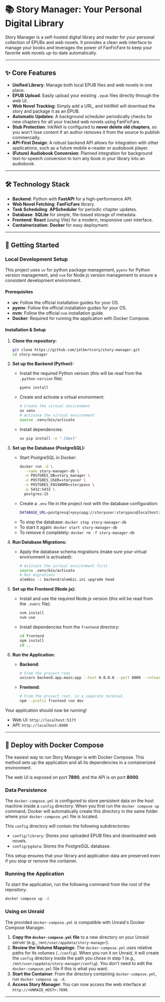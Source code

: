 # 📚 Story Manager: Your Personal Digital Library

Story Manager is a self-hosted digital library and reader for your personal collection of EPUBs and web novels. It provides a clean web interface to manage your books and leverages the power of FanFicFare to keep your favorite web novels up-to-date automatically.



---

## ✨ Core Features

* **Unified Library**: Manage both local EPUB files and web novels in one place.
* **EPUB Upload**: Easily upload your existing `.epub` files directly through the web UI.
* **Web Novel Tracking**: Simply add a URL, and InkWell will download the story and package it as an EPUB.
* **Automatic Updates**: A background scheduler periodically checks for new chapters for all your tracked web novels using FanFicFare.
* **Stub Protection**: InkWell is configured to **never delete old chapters**, so you won't lose content if an author removes it from the source to publish commercially.
* **API-First Design**: A robust backend API allows for integration with other applications, such as a future mobile e-reader or audiobook player.
* **(Future) Audiobook Conversion**: Planned integration for background text-to-speech conversion to turn any book in your library into an audiobook.

---

## 🛠️ Technology Stack

* **Backend**: Python with **FastAPI** for a high-performance API.
* **Web Novel Fetching**: **FanFicFare** library.
* **Task Scheduling**: **APScheduler** for periodic chapter updates.
* **Database**: **SQLite** for simple, file-based storage of metadata.
* **Frontend**: **React** (using Vite) for a modern, responsive user interface.
* **Containerization**: **Docker** for easy deployment.

---

## 🚀 Getting Started

### Local Development Setup

This project uses `uv` for python package management, `pyenv` for Python version management, and `nvm` for Node.js version management to ensure a consistent development environment.

#### Prerequisites

*   **uv**: Follow the official installation guides for your OS.
*   **pyenv**: Follow the official installation guides for your OS.
*   **nvm**: Follow the official `nvm` installation guide.
*   **Docker**: Required for running the application with Docker Compose.

#### Installation & Setup

1.  **Clone the repository:**
    ```bash
    git clone https://github.com/jalbertcory/story-manager.git
    cd story-manager
    ```

2.  **Set up the Backend (Python):**
    *   Install the required Python version (this will be read from the `.python-version` file):
        ```bash
        pyenv install
        ```
    *   Create and activate a virtual environment:
        ```bash
        # Create the virtual environment
        uv venv
        # Activate the virtual environment
        source .venv/bin/activate
        ```
    *   Install dependencies:
        ```bash
        uv pip install -e ".[dev]"
        ```

3.  **Set up the Database (PostgreSQL):**
    *   Start PostgreSQL in Docker:
        ```bash
        docker run -d \
          --name story-manager-db \
          -e POSTGRES_DB=story_manager \
          -e POSTGRES_USER=storyuser \
          -e POSTGRES_PASSWORD=storypass \
          -p 5432:5432 \
          postgres:15
        ```
    *   Create a `.env` file in the project root with the database configuration:
        ```bash
        DATABASE_URL=postgresql+psycopg://storyuser:storypass@localhost:5432/story_manager
        ```
    *   To stop the database: `docker stop story-manager-db`
    *   To start it again: `docker start story-manager-db`
    *   To remove it completely: `docker rm -f story-manager-db`

4.  **Run Database Migrations:**
    *   Apply the database schema migrations (make sure your virtual environment is activated):
        ```bash
        # Activate the virtual environment first
        source .venv/bin/activate
        # Run migrations
        alembic -c backend/alembic.ini upgrade head
        ```

5.  **Set up the Frontend (Node.js):**
    *   Install and use the required Node.js version (this will be read from the `.nvmrc` file):
        ```bash
        nvm install
        nvm use
        ```
    *   Install dependencies from the `frontend` directory:
        ```bash
        cd frontend
        npm install
        cd ..
        ```

6.  **Run the Application:**
    *   **Backend**:
        ```bash
        # From the project root
        uvicorn backend.app.main:app --host 0.0.0.0 --port 8000 --reload
        ```
    *   **Frontend**:
        ```bash
        # From the project root, in a separate terminal
        npm --prefix frontend run dev
        ```

Your application should now be running!
*   Web UI: `http://localhost:5173`
*   API: `http://localhost:8000`

---

## 🐋 Deploy with Docker Compose

The easiest way to run Story Manager is with Docker Compose. This method sets up the application and all its dependencies in a containerized environment.

The web UI is exposed on port **7890**, and the API is on port **8000**.

### Data Persistence

The `docker-compose.yml` is configured to store persistent data on the host machine inside a `config` directory. When you first run the `docker compose up` command, Docker will automatically create this directory in the same folder where your `docker-compose.yml` file is located.

This `config` directory will contain the following subdirectories:
*   `config/library`: Stores your uploaded EPUB files and downloaded web novels.
*   `config/pgdata`: Stores the PostgreSQL database.

This setup ensures that your library and application data are preserved even if you stop or remove the container.

### Running the Application

To start the application, run the following command from the root of the repository:
```bash
docker compose up -d
```

### Using on Unraid

The provided `docker-compose.yml` is compatible with Unraid's Docker Compose Manager.

1.  **Copy the `docker-compose.yml` file** to a new directory on your Unraid server (e.g., `/mnt/user/appdata/story-manager`).
2.  **Review the Volume Mappings**: The `docker-compose.yml` uses relative paths for its volumes (`./config`). When you run it on Unraid, it will create the `config` directory inside the path you chose in step 1 (e.g., `/mnt/user/appdata/story-manager/config`). You don't need to edit the `docker-compose.yml` file if this is what you want.
3.  **Start the Container**: From the directory containing `docker-compose.yml`, run `docker compose up -d`.
4.  **Access Story Manager**: You can now access the web interface at `http://<UNRAID_HOST>:7890`.

---
